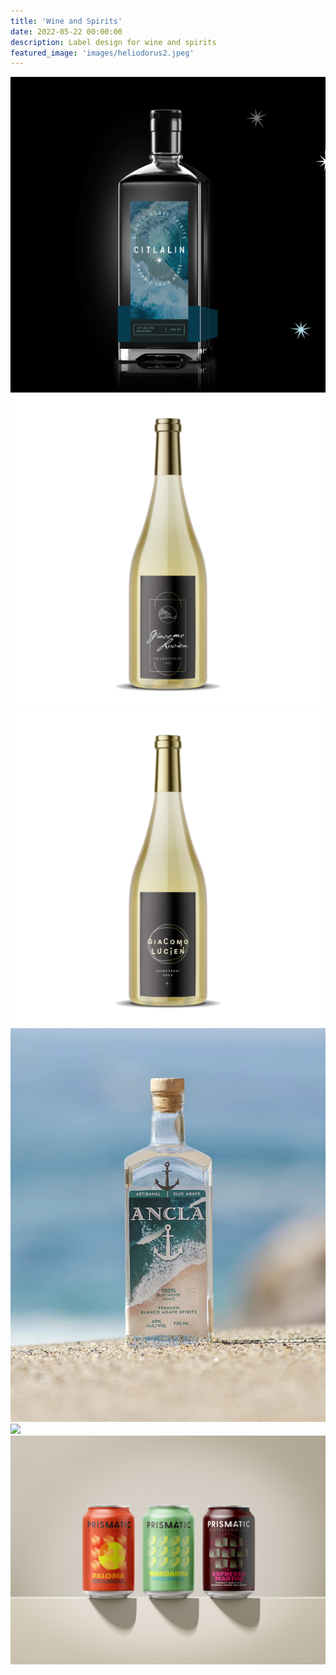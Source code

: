 ```yaml
---
title: 'Wine and Spirits'
date: 2022-05-22 00:00:00
description: Label design for wine and spirits
featured_image: 'images/heliodorus2.jpeg'
---
```


<div class="gallery" data-columns="1">
	<img src="/images/citlalin_mockup.jpg">
	<img src="/images/GL_chardonnay.jpg">
	<img src="/images/Chardonnay_square.jpg">
	<img src="/images/ancla.jpg">	
	<img src="/images/heliodorus2.jpeg">
	<img src="/images/prismatic_cocktail_trio.jpg">
</div>
